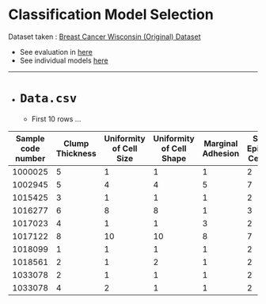 # Classification Model Selection

Dataset taken : [Breast Cancer Wisconsin (Original) Dataset](https://archive.ics.uci.edu/ml/datasets/breast+cancer+wisconsin+%28original%29)

- See evaluation in [here](./classification_model_evaluation.ipynb)
- See individual models [here](./templates)

---

- # `Data.csv`

	- First 10 rows ...

|Sample code number|Clump Thickness|Uniformity of Cell Size|Uniformity of Cell Shape|Marginal Adhesion|Single Epithelial Cell Size|Bare Nuclei|Bland Chromatin|Normal Nucleoli|Mitoses|Class|
|------------------|---------------|-----------------------|------------------------|-----------------|---------------------------|-----------|---------------|---------------|-------|-----|
|1000025           |5              |1                      |1                       |1                |2                          |1          |3              |1              |1      |2    |
|1002945           |5              |4                      |4                       |5                |7                          |10         |3              |2              |1      |2    |
|1015425           |3              |1                      |1                       |1                |2                          |2          |3              |1              |1      |2    |
|1016277           |6              |8                      |8                       |1                |3                          |4          |3              |7              |1      |2    |
|1017023           |4              |1                      |1                       |3                |2                          |1          |3              |1              |1      |2    |
|1017122           |8              |10                     |10                      |8                |7                          |10         |9              |7              |1      |4    |
|1018099           |1              |1                      |1                       |1                |2                          |10         |3              |1              |1      |2    |
|1018561           |2              |1                      |2                       |1                |2                          |1          |3              |1              |1      |2    |
|1033078           |2              |1                      |1                       |1                |2                          |1          |1              |1              |5      |2    |
|1033078           |4              |2                      |1                       |1                |2                          |1          |2              |1              |1      |2    |
